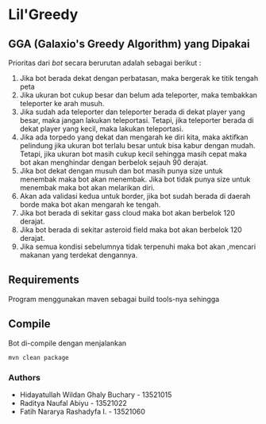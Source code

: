 # Lil'Greedy

## GGA (Galaxio's Greedy Algorithm) yang Dipakai

Prioritas dari _bot_ secara berurutan adalah sebagai berikut :

1. Jika bot berada dekat dengan perbatasan, maka bergerak ke titik tengah peta
2. Jika ukuran bot cukup besar dan belum ada teleporter, maka tembakkan teleporter ke arah musuh.
3. Jika sudah ada teleporter dan teleporter berada di dekat player yang besar, maka jangan lakukan teleportasi. Tetapi, jika teleporter berada di dekat player yang kecil, maka lakukan teleportasi.
4. Jika ada torpedo yang dekat dan mengarah ke diri kita, maka aktifkan pelindung jika ukuran bot terlalu besar untuk bisa kabur dengan mudah. Tetapi, jika ukuran bot masih cukup kecil sehingga masih cepat maka bot akan menghindar dengan berbelok sejauh 90 derajat.
5. Jika bot dekat dengan musuh dan bot masih punya size untuk menembak maka bot akan menembak. Jika bot tidak punya size untuk menembak maka bot akan melarikan diri.
6. Akan ada validasi kedua untuk border, jika bot sudah berada di daerah borde maka bot akan mengarah ke tengah.
7. Jika bot berada di sekitar gass cloud maka bot akan berbelok 120 derajat.
8. Jika bot berada di sekitar asteroid field maka bot akan berbelok 120 derajat.
9. Jika semua kondisi sebelumnya tidak terpenuhi maka bot akan ,mencari makanan yang terdekat dengannya.

## Requirements

Program menggunakan maven sebagai build tools-nya sehingga

## Compile

Bot di-compile dengan menjalankan

```
mvn clean package
```

### Authors

- Hidayatullah Wildan Ghaly Buchary - 13521015
- Raditya Naufal Abiyu - 13521022
- Fatih Nararya Rashadyfa I. - 13521060
